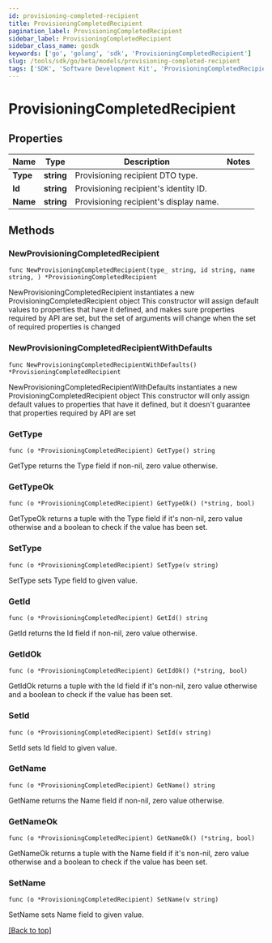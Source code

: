 ```yaml
---
id: provisioning-completed-recipient
title: ProvisioningCompletedRecipient
pagination_label: ProvisioningCompletedRecipient
sidebar_label: ProvisioningCompletedRecipient
sidebar_class_name: gosdk
keywords: ['go', 'golang', 'sdk', 'ProvisioningCompletedRecipient'] 
slug: /tools/sdk/go/beta/models/provisioning-completed-recipient
tags: ['SDK', 'Software Development Kit', 'ProvisioningCompletedRecipient']
---
```


# ProvisioningCompletedRecipient

## Properties

Name | Type | Description | Notes
------------ | ------------- | ------------- | -------------
**Type** |  **string** | Provisioning recipient DTO type. | 
**Id** |  **string** | Provisioning recipient&#39;s identity ID. | 
**Name** |  **string** | Provisioning recipient&#39;s display name. | 

## Methods

### NewProvisioningCompletedRecipient

`func NewProvisioningCompletedRecipient(type_ string, id string, name string, ) *ProvisioningCompletedRecipient`

NewProvisioningCompletedRecipient instantiates a new ProvisioningCompletedRecipient object
This constructor will assign default values to properties that have it defined,
and makes sure properties required by API are set, but the set of arguments
will change when the set of required properties is changed

### NewProvisioningCompletedRecipientWithDefaults

`func NewProvisioningCompletedRecipientWithDefaults() *ProvisioningCompletedRecipient`

NewProvisioningCompletedRecipientWithDefaults instantiates a new ProvisioningCompletedRecipient object
This constructor will only assign default values to properties that have it defined,
but it doesn't guarantee that properties required by API are set

### GetType

`func (o *ProvisioningCompletedRecipient) GetType() string`

GetType returns the Type field if non-nil, zero value otherwise.

### GetTypeOk

`func (o *ProvisioningCompletedRecipient) GetTypeOk() (*string, bool)`

GetTypeOk returns a tuple with the Type field if it's non-nil, zero value otherwise
and a boolean to check if the value has been set.

### SetType

`func (o *ProvisioningCompletedRecipient) SetType(v string)`

SetType sets Type field to given value.


### GetId

`func (o *ProvisioningCompletedRecipient) GetId() string`

GetId returns the Id field if non-nil, zero value otherwise.

### GetIdOk

`func (o *ProvisioningCompletedRecipient) GetIdOk() (*string, bool)`

GetIdOk returns a tuple with the Id field if it's non-nil, zero value otherwise
and a boolean to check if the value has been set.

### SetId

`func (o *ProvisioningCompletedRecipient) SetId(v string)`

SetId sets Id field to given value.


### GetName

`func (o *ProvisioningCompletedRecipient) GetName() string`

GetName returns the Name field if non-nil, zero value otherwise.

### GetNameOk

`func (o *ProvisioningCompletedRecipient) GetNameOk() (*string, bool)`

GetNameOk returns a tuple with the Name field if it's non-nil, zero value otherwise
and a boolean to check if the value has been set.

### SetName

`func (o *ProvisioningCompletedRecipient) SetName(v string)`

SetName sets Name field to given value.



[[Back to top]](#) 



